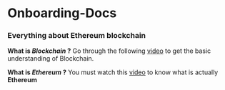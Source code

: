 # Onboarding-Docs
### Everything about Ethereum blockchain

**What is _Blockchain_ ?**
Go through the following [video](https://www.youtube.com/watch?v=SSo_EIwHSd4) to get the basic understanding of Blockchain.

**What is _Ethereum_ ?**
You must watch this [video](https://www.youtube.com/watch?v=jxLkbJozKbY) to know what is actually **Ethereum**






